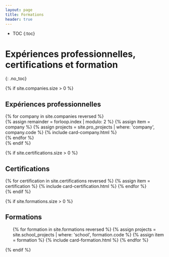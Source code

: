 ```yaml
---
layout: page
title: Formations
header: true
---
```


- TOC
{:toc}

# Expériences professionnelles, certifications et formation
{: .no_toc}

{% if site.companies.size > 0 %}
<section class="list">
    <h2 class="center">Expériences professionnelles</h2>
    {% for company in site.companies reversed %}
        <div class="row">
            {% assign remainder = forloop.index | modulo: 2 %}
            {% assign item = company %}
            {% assign projects = site.pro_projects | where: 'company', company.code %}
            {% include card-company.html %}
        </div>
    {% endfor %}
</section>
{% endif %}

{% if site.certifications.size > 0 %}
<section class="list">
    <h2 class="center">Certifications</h2>
    <div class="row">
        {% for certification in site.certifications reversed %}
            {% assign item = certification %}
            {% include card-certification.html %}
        {% endfor %}
    </div>
</section>
{% endif %}

{% if site.formations.size > 0 %}
<section class="list">
    <h2 class="center">Formations</h2>
    <ul class="collection">
        {% for formation in site.formations reversed %}
            {% assign projects = site.school_projects | where: 'school', formation.code %}
            {% assign item = formation %}
            {% include card-formation.html %}
        {% endfor %}
    </ul>
</section>
{% endif %}

